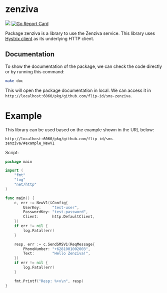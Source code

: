 # zenziva
<a title="Doc for package zenziva." target="_blank" href="https://pkg.go.dev/github.com/flip-id/sms-zenziva?tab=doc"><img src="https://img.shields.io/badge/go.dev-doc-007d9c?style=flat-square&logo=read-the-docs"></a>
[![Go Report Card](https://goreportcard.com/badge/github.com/flip-id/sms-zenziva)](https://goreportcard.com/report/github.com/flip-id/sms-zenziva)

Package zenziva is a library to use the Zenziva service.
This library uses [Hystrix client](https://github.com/gojek/heimdall/v7) as its underlying HTTP client.

## Documentation

To show the documentation of the package, we can check the code directly or by running this command:
```bash
make doc
```

This will open the package documentation in local.
We can access it in `http://localhost:6060/pkg/github.com/flip-id/sms-zenziva`.

# Example

This library can be used based on the example shown in the URL below:

`http://localhost:6060/pkg/github.com/flip-id/sms-zenziva/#example_NewV1`

Script:
```go
package main

import (
	"fmt"
	"log"
	"net/http"
)

func main() {
	c, err := NewV1(&Config{
		UserKey:     "test-user",
		PasswordKey: "test-password",
		Client:      http.DefaultClient,
	})
	if err != nil {
		log.Fatal(err)
	}

	resp, err := c.SendSMSV1(ReqMessage{
		PhoneNumber: "+6281001002003",
		Text:        "Hello Zenziva!",
	})
	if err != nil {
		log.Fatal(err)
	}

	fmt.Printf("Resp: %+v\n", resp)
}
```